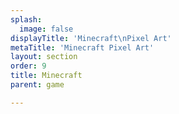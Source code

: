 ```yaml
---
splash:
  image: false
displayTitle: 'Minecraft\nPixel Art'
metaTitle: 'Minecraft Pixel Art'
layout: section
order: 9
title: Minecraft
parent: game

---
```

